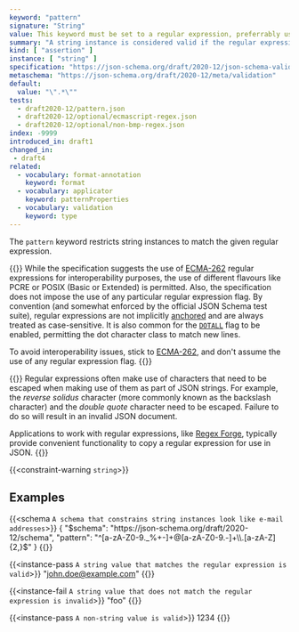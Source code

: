 ```yaml
---
keyword: "pattern"
signature: "String"
value: This keyword must be set to a regular expression, preferrably using the [ECMA-262](https://www.ecma-international.org/publications-and-standards/standards/ecma-262/) flavour
summary: "A string instance is considered valid if the regular expression matches the instance successfully."
kind: [ "assertion" ]
instance: [ "string" ]
specification: "https://json-schema.org/draft/2020-12/json-schema-validation.html#section-6.3.3"
metaschema: "https://json-schema.org/draft/2020-12/meta/validation"
default:
  value: "\".*\""
tests:
  - draft2020-12/pattern.json
  - draft2020-12/optional/ecmascript-regex.json
  - draft2020-12/optional/non-bmp-regex.json
index: -9999
introduced_in: draft1
changed_in:
 - draft4
related:
  - vocabulary: format-annotation
    keyword: format
  - vocabulary: applicator
    keyword: patternProperties
  - vocabulary: validation
    keyword: type
---
```


The `pattern` keyword restricts string instances to match the given regular
expression.

{{<learning-more>}} While the specification suggests the use of
[ECMA-262](https://www.ecma-international.org/publications-and-standards/standards/ecma-262/)
regular expressions for interoperability purposes, the use of different
flavours like PCRE or POSIX (Basic or Extended) is permitted. Also, the
specification does not impose the use of any particular regular expression
flag. By convention (and somewhat enforced by the official JSON Schema test
suite), regular expressions are not implicitly
[anchored](https://www.regular-expressions.info/anchors.html) and are always
treated as case-sensitive. It is also common for the
[`DOTALL`](https://tc39.es/ecma262/multipage/text-processing.html#sec-get-regexp.prototype.dotAll)
flag to be enabled, permitting the dot character class to match new lines.

To avoid interoperability issues, stick to
[ECMA-262](https://www.ecma-international.org/publications-and-standards/standards/ecma-262/),
and don't assume the use of any regular expression flag.  {{</learning-more>}}

{{<common-pitfall>}} Regular expressions often make use of characters that need
to be escaped when making use of them as part of JSON strings. For example, the
*reverse solidus* character (more commonly known as the backslash character)
and the *double quote* character need to be escaped. Failure to do so will
result in an invalid JSON document.

Applications to work with regular expressions, like [Regex
Forge](https://regexforge.com), typically provide convenient functionality to
copy a regular expression for use in JSON.  {{</common-pitfall>}}

{{<constraint-warning `string`>}}

## Examples

{{<schema `A schema that constrains string instances look like e-mail addresses`>}}
{
  "$schema": "https://json-schema.org/draft/2020-12/schema",
  "pattern": "^[a-zA-Z0-9._%+-]+@[a-zA-Z0-9.-]+\\.[a-zA-Z]{2,}$"
}
{{</schema>}}

{{<instance-pass `A string value that matches the regular expression is valid`>}}
"john.doe@example.com"
{{</instance-pass>}}

{{<instance-fail `A string value that does not match the regular expression is invalid`>}}
"foo"
{{</instance-fail>}}

{{<instance-pass `A non-string value is valid`>}}
1234
{{</instance-pass>}}
